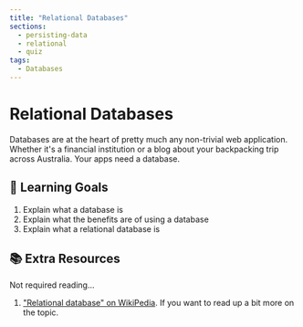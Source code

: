 ```yaml
---
title: "Relational Databases"
sections:
  - persisting-data
  - relational
  - quiz
tags:
  - Databases
---
```


# Relational Databases

Databases are at the heart of pretty much any non-trivial web application. Whether it's a financial institution or a blog about your backpacking trip across Australia. Your apps need a database.


## 🎯 Learning Goals

1. Explain what a database is
1. Explain what the benefits are of using a database
1. Explain what a relational database is

## 📚 Extra Resources

Not required reading...

1. ["Relational database" on WikiPedia](https://en.wikipedia.org/wiki/Relational_database). If you want to read up a bit more on the topic.